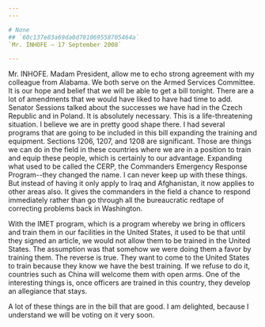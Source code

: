 ```yaml
---
---

# None
## `60c137e83a69da0d701069558705464a`
`Mr. INHOFE — 17 September 2008`

---
```



Mr. INHOFE. Madam President, allow me to echo strong agreement with 
my colleague from Alabama. We both serve on the Armed Services 
Committee. It is our hope and belief that we will be able to get a bill 
tonight. There are a lot of amendments that we would have liked to have 
had time to add. Senator Sessions talked about the successes we have 
had in the Czech Republic and in Poland. It is absolutely necessary. 
This is a life-threatening situation. I believe we are in pretty good 
shape there. I had several programs that are going to be included in 
this bill expanding the training and equipment. Sections 1206, 1207, 
and 1208 are significant. Those are things we can do in the field in 
these countries where we are in a position to train and equip these 
people, which is certainly to our advantage. Expanding what used to be 
called the CERP, the Commanders Emergency Response Program--they 
changed the name. I can never keep up with these things. But instead of 
having it only apply to Iraq and Afghanistan, it now applies to other 
areas also. It gives the commanders in the field a chance to respond 
immediately rather than go through all the bureaucratic redtape of 
correcting problems back in Washington.

With the IMET program, which is a program whereby we bring in 
officers and train them in our facilities in the United States, it used 
to be that until they signed an article, we would not allow them to be 
trained in the United States. The assumption was that somehow we were 
doing them a favor by training them. The reverse is true. They want to 
come to the United States to train because they know we have the best 
training. If we refuse to do it, countries such as China will welcome 
them with open arms. One of the interesting things is, once officers 
are trained in this country, they develop an allegiance that stays.

A lot of these things are in the bill that are good. I am delighted, 
because I understand we will be voting on it very soon.
